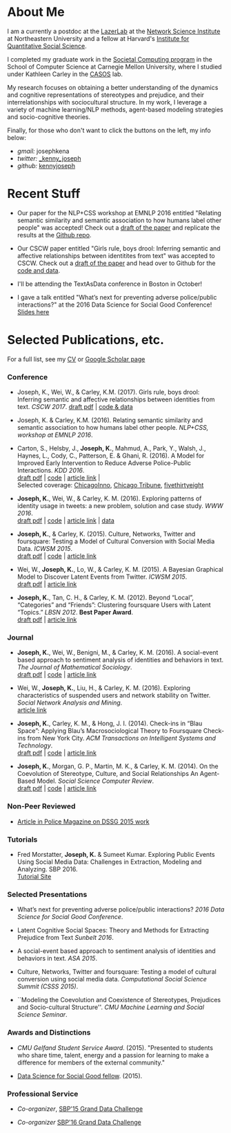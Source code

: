 # About Me
 
I am a currently a postdoc at the [LazerLab](http://www.lazerlab.net/) at the [Network Science Institute](http://www.networkscienceinstitute.org) at Northeastern University and a fellow at Harvard's [Institute for Quantitative Social Science](http://www.iq.harvard.edu/). 

I completed my graduate work in the [Societal Computing program](http://www.cmu.edu/scs/sc-phd/) in the School of Computer Science at Carnegie Mellon University, where I studied under Kathleen Carley in the [CASOS](http://casos.cs.cmu.edu) lab. 

My research focuses on obtaining a better understanding of the dynamics and cognitive representations of stereotypes and prejudice, and their interrelationships with sociocultural structure. In my work, I leverage a variety of machine learning/NLP methods, agent-based modeling strategies and socio-cognitive theories.

Finally, for those who don't want to click the buttons on the left, my info below:

- *gmail:* josephkena
- *twitter:* [_kenny_joseph](https://www.twitter.com/_kenny_joseph)
- *github:* [kennyjoseph](https://www.github.com/kennyjoseph)

# Recent Stuff

- Our paper for the NLP+CSS workshop at EMNLP 2016 entitled "Relating semantic similarity and semantic association to how humans label other people" was accepted! Check out a [draft of the paper](papers/nlp_css_2017.pdf) and replicate the results at the [Github repo](https://github.com/kennyjoseph/nlp_css_workshop).

- Our CSCW paper entitled "Girls rule, boys drool: Inferring semantic and affective relationships between identitites from text" was accepted to CSCW. Check out a [draft of the paper](http://www.cs.cmu.edu/~kjoseph/papers/cscw_17.pdf) and head over to Github for the 
[code and data](https://github.com/kennyjoseph/twitter_stereotype_extraction).

- I'll be attending the TextAsData conference in Boston in October!

- I gave a talk entitled "What’s next for preventing adverse police/public interactions?" at the 2016 Data Science for Social Good Conference! [Slides here](papers/dssg_pres.pdf)

# Selected Publications, etc.

For a full list, see my [CV](papers/cv.pdf) or [Google Scholar page](https://scholar.google.com/citations?user=TNS6P14AAAAJ&hl=en)

### Conference

- Joseph, K., Wei, W., & Carley, K.M. (2017). Girls rule, boys drool: Inferring semantic and affective relationships between identities from text. *CSCW 2017*.
[draft pdf](http://www.cs.cmu.edu/~kjoseph/papers/cscw_17.pdf) | 
[code & data](https://github.com/kennyjoseph/twitter_stereotype_extraction)

- Joseph, K. \& Carley, K.M. (2016). Relating semantic similarity and semantic association to how humans label other people. *NLP+CSS, workshop at EMNLP 2016*.

- Carton, S., Helsby, J., **Joseph, K.**, Mahmud, A., Park, Y., Walsh, J., Haynes, L., Cody, C., Patterson, E. & Ghani, R. (2016). A Model for Improved Early Intervention to Reduce Adverse Police-Public Interactions. *KDD 2016*.  
[draft pdf](https://dssg.uchicago.edu/wp-content/uploads/2016/04/identifying-police-officers-3.pdf) | 
[code](https://github.com/dssg/police-eis) |
[article link](http://www.kdd.org/kdd2016/papers/files/adf0832-cartonAemb.pdf) |  
Selected coverage: [ChicagoInno](http://chicagoinno.streetwise.co/2015/09/01/can-data-science-help-stop-a-police-shooting-before-it-happens-uchicago-wants-to-find-out/), [Chicago Tribune](http://www.chicagotribune.com/news/ct-big-data-police-misconduct-met-20160816-story.html), [fivethirtyeight](http://fivethirtyeight.com/features/we-now-have-algorithms-to-predict-police-misconduct/)

- **Joseph, K.**, Wei, W., & Carley, K. M. (2016). Exploring patterns of identity usage in tweets: a new problem, solution and case study. *WWW 2016*.  
[draft pdf](papers/www_16.pdf) | 
[code](https://github.com/kennyjoseph/identity_extraction_pub) |
[article link](http://www2016.net/proceedings/proceedings/p401.pdf) |
[data](https://github.com/kennyjoseph/ferguson_data)

- **Joseph, K.**, & Carley, K. (2015). Culture, Networks, Twitter and foursquare: Testing a Model of Cultural Conversion with Social Media Data. *ICWSM 2015*.  
[draft pdf](http://www.cs.cmu.edu/~kjoseph/papers/kenny_icwsm_15.pdf) | 
[code](https://github.com/kennyjoseph/icwsm_lizardo) |
[article link](http://www.aaai.org/ocs/index.php/ICWSM/ICWSM15/paper/view/10507) 

- Wei, W., **Joseph, K.**, Lo, W., & Carley, K. M. (2015). A Bayesian Graphical Model to Discover Latent Events from Twitter. *ICWSM 2015*.    
[draft pdf](http://www.cs.cmu.edu/~kjoseph/papers/wei_icwsm_15.pdf) | 
[article link](http://www.aaai.org/ocs/index.php/ICWSM/ICWSM15/paper/view/10476) 

- **Joseph, K.**, Tan, C. H., & Carley, K. M. (2012). Beyond “Local”, “Categories” and “Friends”: Clustering foursquare Users with Latent “Topics.” *LBSN 2012*. **Best Paper Award**.  
[draft pdf](http://casos.cs.cmu.edu/publications/papers/2012BeyondLocal.pdf) |
[article link](http://dl.acm.org/citation.cfm?id=2370422)

### Journal 

- **Joseph, K.**, Wei, W., Benigni, M., & Carley, K. M. (2016). A social-event based approach to sentiment analysis of identities and behaviors in text. *The Journal of Mathematical Sociology*.  
[draft pdf](papers/jms.pdf) | 
[code](https://github.com/kennyjoseph/act_paper_public) |
[article link](http://www.tandfonline.com/doi/abs/10.1080/0022250X.2016.1159206)

- Wei, W., **Joseph, K.**, Liu, H., & Carley, K. M. (2016). Exploring characteristics of suspended users and network stability on Twitter. *Social Network Analysis and Mining*.  
[article link](http://link.springer.com/article/10.1007/s13278-016-0358-5)

- **Joseph, K.**, Carley, K. M., & Hong, J. I. (2014). Check-ins in “Blau Space”: Applying Blau’s Macrosociological Theory to Foursquare Check-ins from New York City. *ACM Transactions on Intelligent Systems and Technology*.   
[draft pdf](papers/tist.pdf) | 
[code](https://github.com/kennyjoseph/tist_article) |
[article link](http://dl.acm.org/citation.cfm?id=2566617)


- **Joseph, K.**, Morgan, G. P., Martin, M. K., & Carley, K. M. (2014). On the Coevolution of Stereotype, Culture, and Social Relationships An Agent-Based Model. *Social Science Computer Review*.   
[draft pdf](papers/sscr_proof.pdf) |
[code](https://github.com/kennyjoseph/sscr_14) |
[article link](http://ssc.sagepub.com/content/early/2013/12/12/0894439313511388.abstract)

### Non-Peer Reviewed

- [Article in Police Magazine on DSSG 2015 work](http://www.policechiefmagazine.org/magazine/index.cfm?fuseaction=display&article_id=4228&issue_id=82016)


### Tutorials

- Fred Morstatter, **Joseph, K.** & Sumeet Kumar. Exploring Public Events Using Social Media Data: Challenges in Extraction, Modeling and Analyzing. SBP 2016.  
[Tutorial Site](http://sbp-brims.org/2016/tutorial08/) 

### Selected Presentations

- What’s next for preventing adverse police/public interactions? *2016 Data Science for Social Good Conference*. 

- Latent Cognitive Social Spaces: Theory and Methods for Extracting Prejudice from Text *Sunbelt 2016*. 

- A social-event based approach to sentiment analysis of identities and behaviors in text. *ASA 2015*.

- Culture, Networks, Twitter and foursquare: Testing a model of cultural conversion using social media data. *Computational Social Science Summit (CSSS 2015)*. 

- ``Modeling the Coevolution and Coexistence of Stereotypes, Prejudices and Socio-cultural Structure''. *CMU Machine Learning and Social Science Seminar*.

### Awards and Distinctions

- *CMU Gelfand Student Service Award*. (2015). "Presented to students who share time, talent, energy and a passion for learning to make a difference for members of the external community."

- [Data Science for Social Good fellow](http://dssg.uchicago.edu/2000/03/09/org-police.html). (2015).

### Professional Service

- *Co-organizer*, [SBP'15 Grand Data Challenge](http://sbp-conference.org/sbp2015/challenge/) 

- *Co-organizer* [SBP'16 Grand Data Challenge](http://sbp-brims.org/2016/challenge/index.html)


